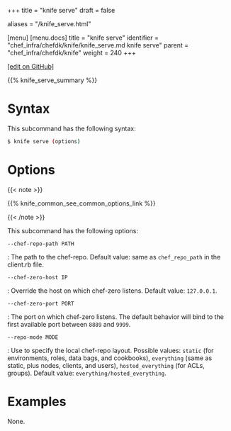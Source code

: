 +++
title = "knife serve"
draft = false

aliases = "/knife_serve.html"

[menu]
  [menu.docs]
    title = "knife serve"
    identifier = "chef_infra/chefdk/knife/knife_serve.md knife serve"
    parent = "chef_infra/chefdk/knife"
    weight = 240
+++    

[\[edit on
GitHub\]](https://github.com/chef/chef-web-docs/blob/master/chef_master/source/knife_serve.rst)

{{% knife_serve_summary %}}

Syntax
======

This subcommand has the following syntax:

``` bash
$ knife serve (options)
```

Options
=======

{{< note >}}

{{% knife_common_see_common_options_link %}}

{{< /note >}}

This subcommand has the following options:

`--chef-repo-path PATH`

:   The path to the chef-repo. Default value: same as `chef_repo_path`
    in the client.rb file.

`--chef-zero-host IP`

:   Override the host on which chef-zero listens. Default value:
    `127.0.0.1`.

`--chef-zero-port PORT`

:   The port on which chef-zero listens. The default behavior will bind
    to the first available port between `8889` and `9999`.

`--repo-mode MODE`

:   Use to specify the local chef-repo layout. Possible values: `static`
    (for environments, roles, data bags, and cookbooks), `everything`
    (same as static, plus nodes, clients, and users),
    `hosted_everything` (for ACLs, groups). Default value:
    `everything/hosted_everything`.

Examples
========

None.
